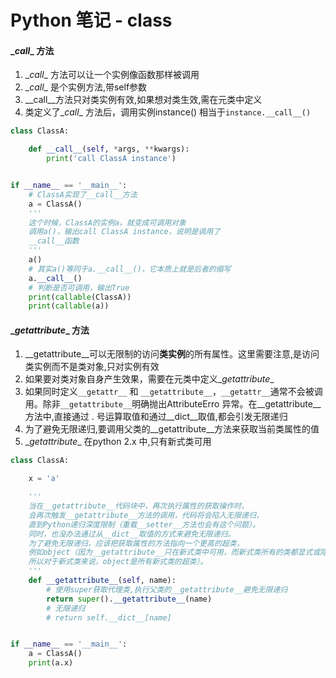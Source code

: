 # Python 笔记 - class

#### \__call__ 方法

1. \__call__ 方法可以让一个实例像函数那样被调用
2. \__call__ 是个实例方法,带self参数
3. \__call__方法只对类实例有效,如果想对类生效,需在元类中定义
4. 类定义了\__call__ 方法后，调用实例instance() 相当于`instance.__call__()`

```python
class ClassA:

    def __call__(self, *args, **kwargs):
        print('call ClassA instance')


if __name__ == '__main__':
    # ClassA实现了__call__方法
    a = ClassA()
    '''
    这个时候，ClassA的实例a，就变成可调用对象
    调用a()，输出call ClassA instance，说明是调用了
    __call__函数
    '''
    a()
    # 其实a()等同于a.__call__()，它本质上就是后者的缩写
    a.__call__()
    # 判断是否可调用，输出True
    print(callable(ClassA))
    print(callable(a))
```

#### \__getattribute__ 方法

1. \__getattribute__可以无限制的访问**类实例**的所有属性。这里需要注意,是访问类实例而不是类对象,只对实例有效
2. 如果要对类对象自身产生效果，需要在元类中定义\__getattribute__
3. 如果同时定义`__getattr__` 和 `__getattribute__`，`__getattr__`通常不会被调用。除非`__getattribute__`明确抛出AttributeErro 异常。在__getattribute__方法中,直接通过 . 号运算取值和通过\__dict__取值,都会引发无限递归
4. 为了避免无限递归,要调用父类的\__getattribute__方法来获取当前类属性的值
5.  \__getattribute__ 在python 2.x 中,只有新式类可用

```python
class ClassA:

    x = 'a'

    '''
    当在__getattribute__代码块中，再次执行属性的获取操作时，
    会再次触发__getattribute__方法的调用，代码将会陷入无限递归，
    直到Python递归深度限制（重载__setter__方法也会有这个问题）。
    同时，也没办法通过从__dict__取值的方式来避免无限递归。
    为了避免无限递归，应该把获取属性的方法指向一个更高的超类，
    例如object（因为__getattribute__只在新式类中可用，而新式类所有的类都显式或隐式地继承自object，
    所以对于新式类来说，object是所有新式类的超类）。
    '''
    def __getattribute__(self, name):
        # 使用super获取代理类,执行父类的__getattribute__避免无限递归
        return super().__getattribute__(name)
        # 无限递归
        # return self.__dict__[name]


if __name__ == '__main__':
    a = ClassA()
    print(a.x)
```


